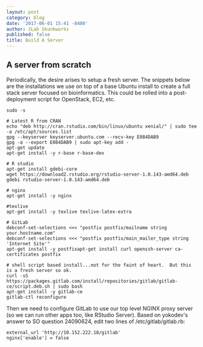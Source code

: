 ```yaml
---
layout: post
category: blog
date: '2017-06-01 15:41 -0400'
author: JLab Skunkworks
published: false
title: Build A Server
---
```

## A server from scratch

Periodically, the desire arises to setup a fresh server.  The snippets below are the installations we use on top of a base Ubuntu install to create a full stack server focused on bioinformatics.  This could be rolled into a post-deployment script for OpenStack, EC2, etc.

```
sudo -s

# Latest R from CRAN
echo "deb http://cran.rstudio.com/bin/linux/ubuntu xenial/" | sudo tee -a /etc/apt/sources.list
gpg --keyserver keyserver.ubuntu.com --recv-key E084DAB9
gpg -a --export E084DAB9 | sudo apt-key add -
apt-get update
apt-get install -y r-base r-base-dev

# R studio
apt-get install gdebi-core
wget https://download2.rstudio.org/rstudio-server-1.0.143-amd64.deb
gdebi rstudio-server-1.0.143-amd64.deb

# nginx
apt-get install -y nginx

#texlive
apt-get install -y texlive texlive-latex-extra

# GitLab
debconf-set-selections <<< "postfix postfix/mailname string your.hostname.com"
debconf-set-selections <<< "postfix postfix/main_mailer_type string 'Internet Site'"
apt-get install -y postfixapt-get install curl openssh-server ca-certificates postfix 

# shell script based install...not for the faint of heart.  But this is a fresh server so ok.
curl -sS https://packages.gitlab.com/install/repositories/gitlab/gitlab-ce/script.deb.sh | sudo bash
apt-get install -y gitlab-ce
gitlab-ctl reconfigure
```

Then we need to configure GitLab to use our top level NGINX proxy server (so we can run other apps too, like RStudio Server).  Based on yokodev's answer to SO question 24090624, edit two lines of /etc/gitlab/gitlab.rb:

```
external_url 'http://10.152.222.18/gitlab'
nginx['enable'] = false
```
